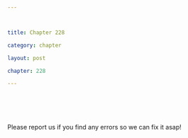 ```yaml
---



title: Chapter 228

category: chapter

layout: post

chapter: 228

---
```




<br><br><br><br>
Please report us if you find any errors so we can fix it asap!